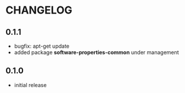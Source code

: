 # CHANGELOG

## 0.1.1

* bugfix: apt-get update
* added package **software-properties-common** under management

## 0.1.0

* initial release
